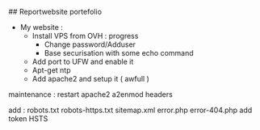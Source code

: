 ## Reportwebsite portefolio
- My website :
	- Install VPS from OVH : progress
        - Change password/Adduser
        - Base securisation with some echo command
	- Add port to UFW and enable it 
	- Apt-get ntp
	- Add apache2 and setup it ( awfull ) 

maintenance : 
restart apache2
a2enmod headers

add : 
robots.txt
robots-https.txt
sitemap.xml
error.php error-404.php
add token HSTS